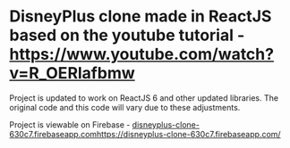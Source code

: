 # DisneyPlus clone made in ReactJS based on the youtube tutorial  - https://www.youtube.com/watch?v=R_OERlafbmw

Project is updated to work on ReactJS 6 and other updated libraries. The original code and this code will vary due to these adjustments.

Project is viewable on Firebase - [disneyplus-clone-630c7.firebaseapp.com](https://disneyplus-clone-630c7.firebaseapp.com/)https://disneyplus-clone-630c7.firebaseapp.com/
